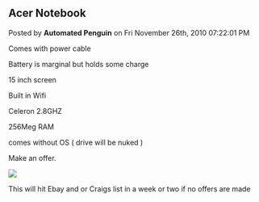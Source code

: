 ## Acer Notebook
Posted by **Automated Penguin** on Fri November 26th, 2010 07:22:01 PM

Comes with power cable

Battery is marginal but holds some charge

15 inch screen

Built in Wifi

Celeron 2.8GHZ

256Meg RAM

comes without OS ( drive will be nuked )

Make an offer.

![](http://www.public.asu.edu/~cbock/JUNK/sale/acer.JPG)

This will hit Ebay and or Craigs list in a week or two if no offers are made
